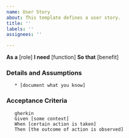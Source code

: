 ```yaml
---
name: User Story
about: This template defines a user story.
title: ''
labels: ''
assignees: ''

---
```


**As a** [role]
**I need** [function]
**So that** [benefit]

### Details and Assumptions
       * [document what you know]

### Acceptance Criteria
       gherkin
       Given [some context]
       When [certain action is taken]
       Then [the outcome of action is observed]
